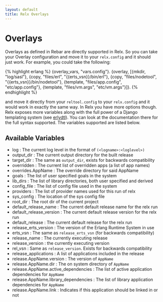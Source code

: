 ```yaml
---
layout: default
title: Relx Overlays
---
```


Overlays
========

Overlays as defined in Rebar are directly supported in Relx. So you
can take your Overlay configuration and move it to your
`relx.config` and it should just work. For example, you could take
the following:

{% highlight erlang %}
    {overlay_vars, "vars.config"}.
    {overlay, [{mkdir, "log/sasl"},
                {copy, "files/erl", "{{erts_vsn}}/bin/erl"},
                {copy, "files/nodetool", "{{erts_vsn}}/bin/nodetool"},
                {template, "files/app.config", "etc/app.config"},
                {template, "files/vm.args", "etc/vm.args"}]}.
{% endhighlight %}

and move it directly from your `reltool.config` to your
`relx.config` and it would work in exactly the same way. In Relx
you have more options though. Relx exposes more variables along
with the full power of a Django templating system (see
[erlydtl](http://code.google.com/p/erlydtl/)). You can look at the
documentation there for the full syntax supported. The variables
supported are listed below.

Available Variables
-------------------

* log : The current log level in the format of `(<logname>:<loglevel>)`
* output_dir : The current output directory for the built release
* target_dir : The same as `output_dir`, exists for backwards compatibility
* overridden : The current list of overridden apps (a list of app names)
* overrides.AppName : The override directory for said AppName
* goals : The list of user specified goals in the system
* lib_dirs : The list of library directories, both user specified and derived
* config_file : The list of config file used in the system
* providers : The list of provider names used for this run of relx
* sys_config : The location of the sys config file
* root_dir : The root dir of the current project
* default_release_name : The current default release name for the relx run
* default_release_version : The current default release version for the relx run
* default_release : The current default release for the relx run
* release_erts_version :  The version of the Erlang Runtime System in use
* erts_vsn : The same as `release_erts_vsn` (for backwards compatibility)
* release_name : The currently executing release
* release_version : the currently executing version
* rel_vsn : Same as `release_version`. Exists for backwards compatibility
* release_applications : A list of applications included in the release
* release.AppName.version : The version of `AppName`
* release.AppName.dir : The on system directory of `AppName`
* release.AppName.active_dependencies : The list of active application dependencies for `AppName`
* release.AppName.library_dependencies : The list of library application dependencies for `AppName`
* release.AppName.link : Indicates if this application should be linked in or not
